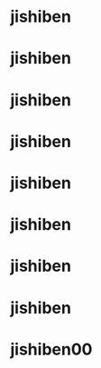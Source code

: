 # jishiben
# jishiben
# jishiben
# jishiben
# jishiben
# jishiben
# jishiben
# jishiben
# jishiben00
